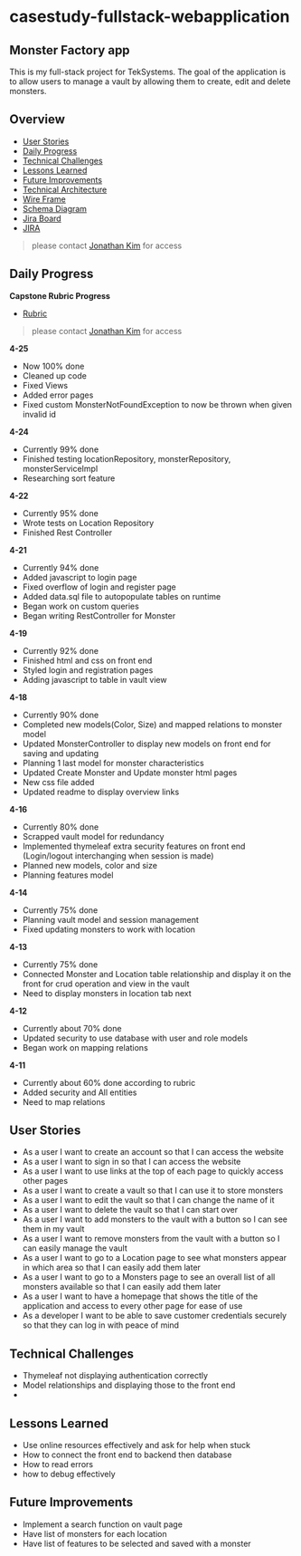 # casestudy-fullstack-webapplication
## Monster Factory app
This is my full-stack project for TekSystems.
The goal of the application is to allow users to manage a vault by allowing them to create, edit and delete monsters.
## Overview
 - [User Stories](#User-Stories)
 - [Daily Progress](#Daily-Progress)
 - [Technical Challenges](#Technical-Challenges)
 - [Lessons Learned](#Lessons-Learned)
 - [Future Improvements](#Future-Improvements)
 - [Technical Architecture](https://github.com/HelloJon29/jonathan_kim_case_study/blob/main/technical_architecture.png)
 - [Wire Frame](https://github.com/HelloJon29/jonathan_kim_case_study/blob/main/Kim_Jonathan_Wireframe.pdf)
 - [Schema Diagram](https://github.com/HelloJon29/jonathan_kim_case_study/blob/main/schema.png)
 - [Jira Board](https://github.com/HelloJon29/jonathan_kim_case_study/blob/main/JiraBoard.jpg)
 - [JIRA](https://jonk.atlassian.net/jira/software/projects/KJC/boards/2/roadmap)
>please contact [Jonathan Kim](mailto:jonkim1996@gmail.com) for access

## Daily Progress
**Capstone Rubric Progress**
 - [Rubric](https://docs.google.com/document/d/14P9Cc5QgOHTBOVf0-nNVpRa-m2g-2U8wbDV35lYpU5o/edit)
>please contact [Jonathan Kim](mailto:jonkim1996@gmail.com) for access

**4-25**
 - Now 100% done
 - Cleaned up code
 - Fixed Views
 - Added error pages
 - Fixed custom MonsterNotFoundException to now be thrown when given invalid id

**4-24**
 - Currently 99% done
 - Finished testing locationRepository, monsterRepository, monsterServiceImpl
 - Researching sort feature

**4-22**
 - Currently 95% done
 - Wrote tests on Location Repository 
 - Finished Rest Controller

**4-21**
 - Currently 94% done
 - Added javascript to login page
 - Fixed overflow of login and register page
 - Added data.sql file to autopopulate tables on runtime
 - Began work on custom queries
 - Began writing RestController for Monster


**4-19**
 - Currently 92% done
 - Finished html and css on front end
 - Styled login and registration pages
 - Adding javascript to table in vault view


**4-18**
 - Currently 90% done
 - Completed new models(Color, Size) and mapped relations to monster model
 - Updated MonsterController to display new models on front end for saving and updating
 - Planning 1 last model for monster characteristics
 - Updated Create Monster and Update monster html pages
 - New css file added
 - Updated readme to display overview links

**4-16**
 - Currently 80% done
 - Scrapped vault model for redundancy
 - Implemented thymeleaf extra security features on front end (Login/logout interchanging when session is made)
 - Planned new models, color and size
 - Planning features model

**4-14**
 - Currently 75% done
 - Planning vault model and session management
 - Fixed updating monsters to work with location

**4-13**
 - Currently 75% done
 - Connected Monster and Location table relationship and display it on the front for crud operation and view in the vault
 - Need to display monsters in location tab next

**4-12**
 - Currently about 70% done
 - Updated security to use database with user and role models
 - Began work on mapping relations

**4-11**
 - Currently about 60% done according to rubric
 - Added security and All entities
 - Need to map relations
## User Stories
 - As a user I want to create an account so that I can access the website
 - As a user I want to sign in so that I can access the website
 - As a user I want to use links at the top of each page to quickly access other pages
 - As a user I want to create a vault so that I can use it to store monsters
 - As a user I want to edit the vault so that I can change the name of it
 - As a user I want to delete the vault so that I can start over
 - As a user I want to add monsters to the vault with a button so I can see them in my vault
 - As a user I want to remove monsters from the vault with a button so I can easily manage the vault
 - As a user I want to go to a Location page to see what monsters appear in which area so that I can easily add them later
 - As a user I want to go to a Monsters page to see an overall list of all monsters available so that I can easily add them later
 - As a user I want to have a homepage that shows the title of the application and access to every other page for ease of use
 - As a developer I want to be able to save customer credentials securely so that they can log in with peace of mind
## Technical Challenges
 - Thymeleaf not displaying authentication correctly
 - Model relationships and displaying those to the front end
 - 
## Lessons Learned
 - Use online resources effectively and ask for help when stuck
 - How to connect the front end to backend then database
 - How to read errors
 - how to debug effectively
## Future Improvements
 - Implement a search function on vault page
 - Have list of monsters for each location
 - Have list of features to be selected and saved with a monster
